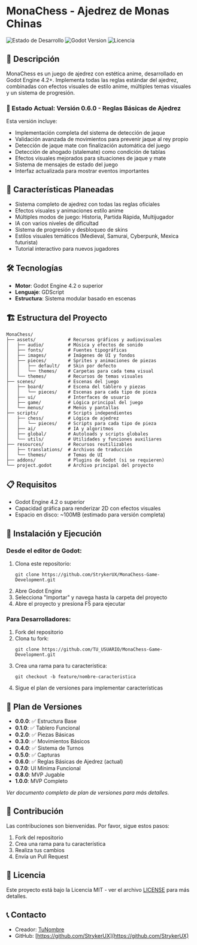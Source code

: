# MonaChess - Ajedrez de Monas Chinas

![Estado de Desarrollo](https://img.shields.io/badge/Estado-Versión%200.6.0-green)
![Godot Version](https://img.shields.io/badge/Godot-v4.2%2B-blue)
![Licencia](https://img.shields.io/badge/Licencia-MIT-green)

## 📝 Descripción

MonaChess es un juego de ajedrez con estética anime, desarrollado en Godot Engine 4.2+. Implementa todas las reglas estándar del ajedrez, combinadas con efectos visuales de estilo anime, múltiples temas visuales y un sistema de progresión.

### 🚧 Estado Actual: Versión 0.6.0 - Reglas Básicas de Ajedrez

Esta versión incluye:
- Implementación completa del sistema de detección de jaque
- Validación avanzada de movimientos para prevenir jaque al rey propio
- Detección de jaque mate con finalización automática del juego
- Detección de ahogado (stalemate) como condición de tablas
- Efectos visuales mejorados para situaciones de jaque y mate
- Sistema de mensajes de estado del juego
- Interfaz actualizada para mostrar eventos importantes

## 🎯 Características Planeadas

- Sistema completo de ajedrez con todas las reglas oficiales
- Efectos visuales y animaciones estilo anime
- Múltiples modos de juego: Historia, Partida Rápida, Multijugador
- IA con varios niveles de dificultad
- Sistema de progresión y desbloqueo de skins
- Estilos visuales temáticos (Medieval, Samurai, Cyberpunk, Mexica futurista)
- Tutorial interactivo para nuevos jugadores

## 🛠️ Tecnologías

- **Motor**: Godot Engine 4.2 o superior
- **Lenguaje**: GDScript
- **Estructura**: Sistema modular basado en escenas

## 🏗️ Estructura del Proyecto

```
MonaChess/
├── assets/            # Recursos gráficos y audiovisuales
│   ├── audio/         # Música y efectos de sonido
│   ├── fonts/         # Fuentes tipográficas
│   ├── images/        # Imágenes de UI y fondos
│   ├── pieces/        # Sprites y animaciones de piezas
│   │   ├── default/   # Skin por defecto
│   │   └── themes/    # Carpetas para cada tema visual
│   └── themes/        # Recursos de temas visuales
├── scenes/            # Escenas del juego
│   ├── board/         # Escena del tablero y piezas
│   │   └── pieces/    # Escenas para cada tipo de pieza
│   ├── ui/            # Interfaces de usuario
│   ├── game/          # Lógica principal del juego
│   └── menus/         # Menús y pantallas
├── scripts/           # Scripts independientes
│   ├── chess/         # Lógica de ajedrez
│   │   └── pieces/    # Scripts para cada tipo de pieza
│   ├── ai/            # IA y algoritmos
│   ├── global/        # Autoloads y scripts globales
│   └── utils/         # Utilidades y funciones auxiliares
├── resources/         # Recursos reutilizables
│   ├── translations/  # Archivos de traducción
│   └── themes/        # Temas de UI
├── addons/            # Plugins de Godot (si se requieren)
└── project.godot      # Archivo principal del proyecto
```

## 📋 Requisitos

- Godot Engine 4.2 o superior
- Capacidad gráfica para renderizar 2D con efectos visuales
- Espacio en disco: ~100MB (estimado para versión completa)

## 🚀 Instalación y Ejecución

### Desde el editor de Godot:

1. Clona este repositorio:
   ```
   git clone https://github.com/StrykerUX/MonaChess-Game-Development.git
   ```
2. Abre Godot Engine
3. Selecciona "Importar" y navega hasta la carpeta del proyecto
4. Abre el proyecto y presiona F5 para ejecutar

### Para Desarrolladores:

1. Fork del repositorio
2. Clona tu fork:
   ```
   git clone https://github.com/TU_USUARIO/MonaChess-Game-Development.git
   ```
3. Crea una rama para tu característica:
   ```
   git checkout -b feature/nombre-caracteristica
   ```
4. Sigue el plan de versiones para implementar características

## 📝 Plan de Versiones

- **0.0.0**: ✅ Estructura Base
- **0.1.0**: ✅ Tablero Funcional
- **0.2.0**: ✅ Piezas Básicas
- **0.3.0**: ✅ Movimientos Básicos
- **0.4.0**: ✅ Sistema de Turnos
- **0.5.0**: ✅ Capturas
- **0.6.0**: ✅ Reglas Básicas de Ajedrez (actual)
- **0.7.0**: UI Mínima Funcional
- **0.8.0**: MVP Jugable
- **1.0.0**: MVP Completo

*Ver documento completo de plan de versiones para más detalles.*

## 👥 Contribución

Las contribuciones son bienvenidas. Por favor, sigue estos pasos:

1. Fork del repositorio
2. Crea una rama para tu característica
3. Realiza tus cambios
4. Envía un Pull Request

## 📄 Licencia

Este proyecto está bajo la Licencia MIT - ver el archivo [LICENSE](LICENSE) para más detalles.

## 📞 Contacto

- Creador: [TuNombre](mailto:tucorreo@ejemplo.com)
- GitHub: [https://github.com/StrykerUX](https://github.com/StrykerUX)
